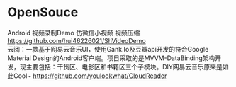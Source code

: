 # OpenSouce
Android 视频录制Demo 仿微信小视频 视频压缩  
<https://github.com/hui46226021/ShVideoDemo>  
云阅：一款基于网易云音乐UI，使用Gank.Io及豆瓣api开发的符合Google Material Design的Android客户端。项目采取的是MVVM-DataBinding架构开发，现主要包括：干货区、电影区和书籍区三个子模块。DIY网易云音乐原来是如此Cool~
<https://github.com/youlookwhat/CloudReader>
